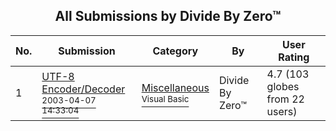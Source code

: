 ﻿<div align="center">

## All Submissions by Divide By Zero™

</div>

No.  | Submission | Category | By   | User Rating
---- | ---------- | -------- | ---- | -----------
1 | [UTF\-8 Encoder/Decoder<br /><sup>2003-04-07 14:33:04</sup>](https://github.com/Planet-Source-Code/divide-by-zero-utf-8-encoder-decoder__1-44569) | [Miscellaneous<br /><sup>Visual Basic</sup>](../ByCategory/miscellaneous__1-1.md) | Divide By Zero™ | 4.7 (103 globes from 22 users)
